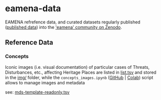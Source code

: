 # eamena-data

EAMENA refrefence data, and curated datasets regularly published ([published data](https://github.com/eamena-project/eamena-data/tree/main/published-data)) into the ['eamena' community on Zenodo](https://zenodo.org/communities/eamena).

## Reference Data

### Concepts

Iconic images (i.e. visual documentation) of particular cases of Threats, Disturbances, etc., affecting Heritage Places are listed in [list.tsv]() and stored in the [img/](https://github.com/eamena-project/eamena-data/tree/main/reference-data/concepts/heritage_places/cases/img) folder, while the `concepts_images.ipynb` ([GitHub](https://github.com/eamena-project/eamena-data/blob/main/reference-data/concepts/heritage_places/concepts_images.ipynb) | [Colab](https://colab.research.google.com/github/eamena-project/eamena-data/blob/main/reference-data/concepts/heritage_places/concepts_images.ipynb)) script allows to manage images and metadata



see: [mds-template-readonly.tsv](https://github.com/eamena-project/eamena-arches-dev/blob/main/dbs/database.eamena/data/reference_data/rm/hp/mds/mds-template-readonly.tsv)